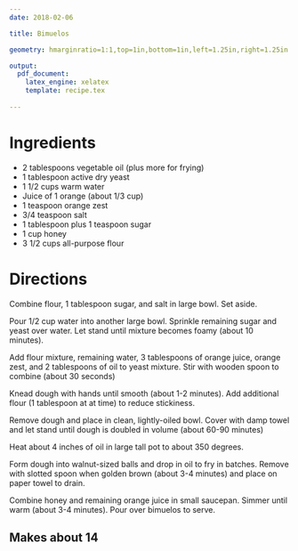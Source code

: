 ```yaml
---
date: 2018-02-06

title: Bimuelos

geometry: hmarginratio=1:1,top=1in,bottom=1in,left=1.25in,right=1.25in

output: 
  pdf_document:
    latex_engine: xelatex
    template: recipe.tex
    
---
```



# Ingredients

- 2 tablespoons vegetable oil (plus more for frying)
- 1 tablespoon active dry yeast
- 1 1/2 cups warm water
- Juice of 1 orange (about 1/3 cup)
- 1 teaspoon orange zest
- 3/4 teaspoon salt
- 1 tablespoon plus 1 teaspoon sugar
- 1 cup honey
- 3 1/2 cups all-purpose flour

# Directions 

Combine flour, 1 tablespoon sugar, and salt in large bowl. Set aside. 

Pour 1/2 cup water into another large bowl. Sprinkle remaining sugar and yeast over water. Let stand until mixture becomes foamy (about 10 minutes). 

Add flour mixture, remaining water, 3 tablespoons of orange juice, orange zest, and 2 tablespoons of oil to yeast mixture. Stir with wooden spoon to combine (about 30 seconds)

Knead dough with hands until smooth (about 1-2 minutes). Add additional flour (1 tablespoon at at time) to reduce stickiness. 

Remove dough and place in clean, lightly-oiled bowl. Cover with damp towel and let stand until dough is doubled in volume (about 60-90 minutes)

Heat about 4 inches of oil in large tall pot to about 350 degrees. 

Form dough into walnut-sized balls and drop in oil to fry in batches. Remove with slotted spoon when golden brown (about 3-4 minutes) and place on paper towel to drain. 

Combine honey and remaining orange juice in small saucepan. Simmer until warm (about 3-4 minutes). Pour over bimuelos to serve. 



## Makes about 14 